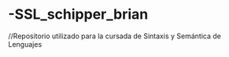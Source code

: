 # -SSL_schipper_brian

//Repositorio utilizado para la cursada de Sintaxis y Semántica de Lenguajes
